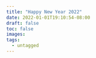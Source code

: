 ```yaml
---
title: "Happy New Year 2022"
date: 2022-01-01T19:10:54-08:00
draft: false 
toc: false
images:
tags: 
  - untagged
---
```



